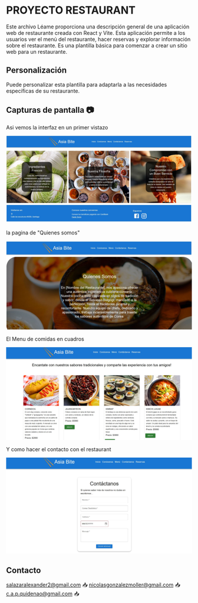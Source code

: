  # PROYECTO RESTAURANT

Este archivo Léame proporciona una descripción general de una aplicación web de restaurante creada con React y Vite. Esta aplicación permite a los usuarios ver el menú del restaurante, hacer reservas y explorar información sobre el restaurante. Es una plantilla básica para comenzar a crear un sitio web para un restaurante.


## Personalización
Puede personalizar esta plantilla para adaptarla a las necesidades específicas de su restaurante. 

## Capturas de pantalla 📷

Asi vemos la interfaz en un primer vistazo

![GitHub](./src/assets/img/Captura1.JPG)

la pagina de "Quienes somos"

![GitHub](./src/assets/img/Captura2.JPG)

El Menu de comidas en cuadros

![GitHub](./src/assets/img/Captura3.JPG)

Y como hacer el contacto con el restaurant

![GitHub](./src/assets/img/Captura4.JPG)



## Contacto 
salazaralexander2@gmail.com  📥
nicolasgonzalezmoller@gmail.com  📥
c.a.p.quidenao@gmail.com  📥
